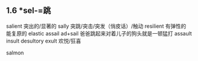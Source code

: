 ## 1.6 \*sel-=跳

salient 突出的/显著的
sally 突跳/突击/突发（俏皮话）/触动
resilient 有弹性的 能复原的     elastic
assail ad+sail 爸爸跳起来对着儿子的狗头就是一顿猛打
assault
insult
desultory
exult 欢悦/狂喜

salmon
